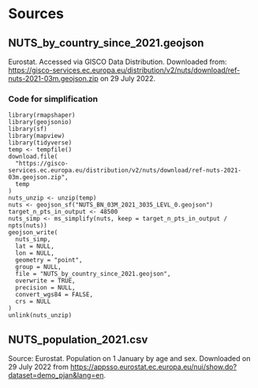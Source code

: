 # Sources

## NUTS_by_country_since_2021.geojson
Eurostat. Accessed via GISCO Data Distribution.
Downloaded from: https://gisco-services.ec.europa.eu/distribution/v2/nuts/download/ref-nuts-2021-03m.geojson.zip on 29 July 2022.

### Code for simplification
```
library(rmapshaper)
library(geojsonio)
library(sf)
library(mapview)
library(tidyverse)
temp <- tempfile()
download.file(
  "https://gisco-services.ec.europa.eu/distribution/v2/nuts/download/ref-nuts-2021-03m.geojson.zip",
  temp
)
nuts_unzip <- unzip(temp)
nuts <- geojson_sf("NUTS_BN_03M_2021_3035_LEVL_0.geojson")
target_n_pts_in_output <- 48500
nuts_simp <- ms_simplify(nuts, keep = target_n_pts_in_output / npts(nuts))
geojson_write(
  nuts_simp,
  lat = NULL,
  lon = NULL,
  geometry = "point",
  group = NULL,
  file = "NUTS_by_country_since_2021.geojson",
  overwrite = TRUE,
  precision = NULL,
  convert_wgs84 = FALSE,
  crs = NULL
)
unlink(nuts_unzip)
  ```
  
## NUTS_population_2021.csv
Source: Eurostat. Population on 1 January by age and sex.
Downloaded on 29 July 2022 from https://appsso.eurostat.ec.europa.eu/nui/show.do?dataset=demo_pjan&lang=en.


